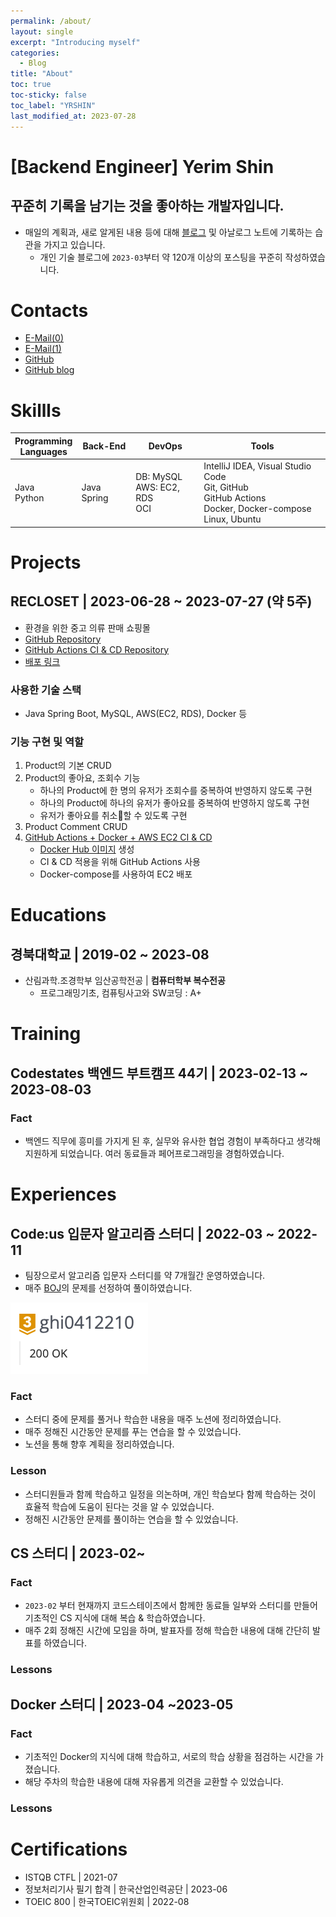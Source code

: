 ```yaml
---
permalink: /about/
layout: single
excerpt: "Introducing myself"
categories:
  - Blog
title: "About"
toc: true
toc-sticky: false
toc_label: "YRSHIN"
last_modified_at: 2023-07-28
---
```


# \[Backend Engineer] Yerim Shin

## 꾸준히 기록을 남기는 것을 좋아하는 개발자입니다.

- 매일의 계획과, 새로 알게된 내용 등에 대해 [블로그](https://yelm-212.github.io/categories/#plans-til) 및 아날로그 노트에 기록하는 습관을 가지고 있습니다.
	- 개인 기술 블로그에 `2023-03`부터 약 120개 이상의 포스팅을 꾸준히 작성하였습니다.

# Contacts

- [E-Mail(0)](yerimshin@yelm.digital)
- [E-Mail(1)](21yrshin@naver.com)
- [GitHub](https://github.com/yelm-212)
- [GitHub blog](https://yelm-212.github.io/)

# Skillls

| **Programming** <br> **Languages** | **Back-End** | **DevOps**                            | **Tools**                                                                                                              | 
| ---------------------------------- | ------------ | ------------------------------------- | ---------------------------------------------------------------------------------------------------------------------- |
| Java <br> Python                   | Java Spring  | DB: MySQL <br> AWS: EC2, RDS <br> OCI | IntelliJ IDEA, Visual Studio Code <br> Git, GitHub <br> GitHub Actions <br>  Docker, Docker-compose <br> Linux, Ubuntu |


# Projects

## RECLOSET \| 2023-06-28 ~ 2023-07-27 (약 5주)

- 환경을 위한 중고 의류 판매 쇼핑몰
- [GitHub Repository](https://github.com/codestates-seb/seb44_main_017/tree/main)
- [GitHub Actions CI & CD Repository](https://github.com/yelm-212/seb44_main_017_test)
- [배포 링크](http://recloset-bucket.s3-website.ap-northeast-2.amazonaws.com/)

### 사용한 기술 스택

- Java Spring Boot, MySQL, AWS(EC2, RDS), Docker 등

### 기능 구현 및 역할 

1. Product의 기본 CRUD
2. Product의 좋아요, 조회수 기능
	- 하나의 Product에 한 명의 유저가 조회수를 중복하여 반영하지 않도록 구현
	- 하나의 Product에 하나의 유저가 좋아요를 중복하여 반영하지 않도록 구현
	- 유저가 좋아요를 취소할 수 있도록 구현
3. Product Comment CRUD
4. [GitHub Actions + Docker + AWS EC2 CI & CD](https://yelm-212.github.io/docker_k8s/docker-ci-cd/)
	- [Docker Hub 이미지](https://hub.docker.com/repository/docker/21yrshin/seb44_main_017/general) 생성
	- CI & CD 적용을 위해 GitHub Actions 사용
	- Docker-compose를 사용하여 EC2 배포

# Educations

## 경북대학교 \| 2019-02 ~ 2023-08

- 산림과학.조경학부 임산공학전공 \| **컴퓨터학부 복수전공**
	- 프로그래밍기초, 컴퓨팅사고와 SW코딩 : A+

# Training

## Codestates 백엔드 부트캠프 44기 \| 2023-02-13 ~ 2023-08-03

### Fact
- 백엔드 직무에 흥미를 가지게 된 후, 실무와 유사한 협업 경험이 부족하다고 생각해 지원하게 되었습니다. 여러 동료들과 페어프로그래밍을 경험하였습니다.

# Experiences

## Code:us 입문자 알고리즘 스터디 \| 2022-03 ~ 2022-11

- 팀장으로서 알고리즘 입문자 스터디를 약 7개월간 운영하였습니다.
- 매주 [BOJ](https://www.acmicpc.net/user/ghi0412210)의 문제를 선정하여 풀이하였습니다.

<img src="/attatchments/boj-gold-3.png" style="max-width: 400px;" />

### Fact

- 스터디 중에 문제를 풀거나 학습한 내용을 매주 노션에 정리하였습니다.
- 매주 정해진 시간동안 문제를 푸는 연습을 할 수 있었습니다.
- 노션을 통해 향후 계획을 정리하였습니다.

### Lesson

- 스터디원들과 함께 학습하고 일정을 의논하며, 개인 학습보다 함께 학습하는 것이 효율적 학습에 도움이 된다는 것을 알 수 있었습니다.
- 정해진 시간동안 문제를 풀이하는 연습을 할 수 있었습니다.

## CS 스터디 \| 2023-02~

### Fact

- `2023-02` 부터 현재까지 코드스테이츠에서 함께한 동료들 일부와 스터디를 만들어 기초적인 CS 지식에 대해 복습 & 학습하였습니다.
- 매주 2회 정해진 시간에 모임을 하며, 발표자를 정해 학습한 내용에 대해 간단히 발표를 하였습니다.

### Lessons

## Docker 스터디 \| 2023-04 ~2023-05

### Fact
- 기초적인 Docker의 지식에 대해 학습하고, 서로의 학습 상황을 점검하는 시간을 가졌습니다.
- 해당 주차의 학습한 내용에 대해 자유롭게 의견을 교환할 수 있었습니다.

### Lessons

# Certifications

- ISTQB CTFL \| 2021-07
- 정보처리기사 필기 합격 \| 한국산업인력공단 \| 2023-06
- TOEIC 800 \| 한국TOEIC위원회 \| 2022-08
